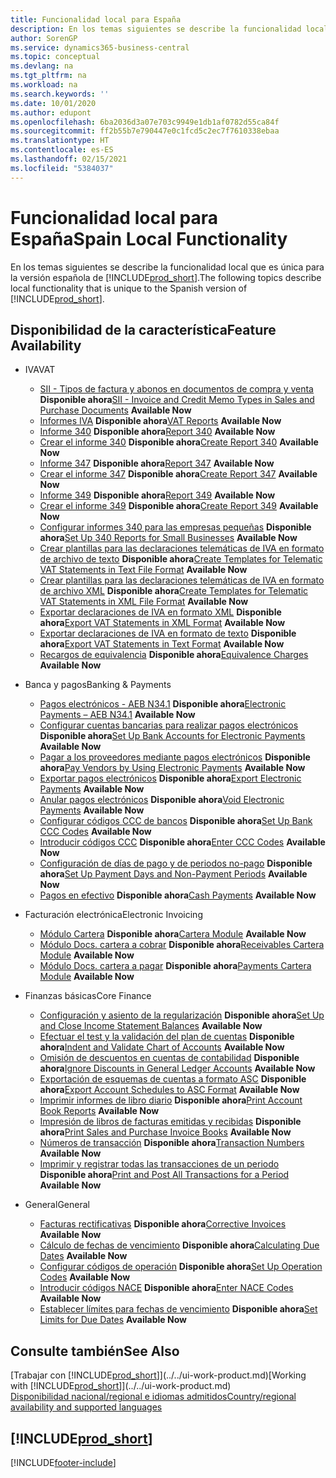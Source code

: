 ```yaml
---
title: Funcionalidad local para España
description: En los temas siguientes se describe la funcionalidad local de la versión española de Business Central.
author: SorenGP
ms.service: dynamics365-business-central
ms.topic: conceptual
ms.devlang: na
ms.tgt_pltfrm: na
ms.workload: na
ms.search.keywords: ''
ms.date: 10/01/2020
ms.author: edupont
ms.openlocfilehash: 6ba2036d3a07e703c9949e1db1af0782d55ca84f
ms.sourcegitcommit: ff2b55b7e790447e0c1fcd5c2ec7f7610338ebaa
ms.translationtype: HT
ms.contentlocale: es-ES
ms.lasthandoff: 02/15/2021
ms.locfileid: "5384037"
---
```

# <a name="spain-local-functionality"></a><span data-ttu-id="f3506-103">Funcionalidad local para España</span><span class="sxs-lookup"><span data-stu-id="f3506-103">Spain Local Functionality</span></span>

<span data-ttu-id="f3506-104">En los temas siguientes se describe la funcionalidad local que es única para la versión española de [!INCLUDE[prod_short](../../includes/prod_short.md)].</span><span class="sxs-lookup"><span data-stu-id="f3506-104">The following topics describe local functionality that is unique to the Spanish version of [!INCLUDE[prod_short](../../includes/prod_short.md)].</span></span>  

## <a name="feature-availability"></a><span data-ttu-id="f3506-105">Disponibilidad de la característica</span><span class="sxs-lookup"><span data-stu-id="f3506-105">Feature Availability</span></span>  

* <span data-ttu-id="f3506-106">IVA</span><span class="sxs-lookup"><span data-stu-id="f3506-106">VAT</span></span>  
    * <span data-ttu-id="f3506-107">[SII - Tipos de factura y abonos en documentos de compra y venta](SII-invoice-types-sales-purchase-documents.md) **Disponible ahora**</span><span class="sxs-lookup"><span data-stu-id="f3506-107">[SII - Invoice and Credit Memo Types in Sales and Purchase Documents](SII-invoice-types-sales-purchase-documents.md) **Available Now**</span></span>
    * <span data-ttu-id="f3506-108">[Informes IVA](vat-reports.md) **Disponible ahora**</span><span class="sxs-lookup"><span data-stu-id="f3506-108">[VAT Reports](vat-reports.md) **Available Now**</span></span>
    * <span data-ttu-id="f3506-109">[Informe 340](report-340.md) **Disponible ahora**</span><span class="sxs-lookup"><span data-stu-id="f3506-109">[Report 340](report-340.md) **Available Now**</span></span>  
    * <span data-ttu-id="f3506-110">[Crear el informe 340](how-to-create-report-340.md) **Disponible ahora**</span><span class="sxs-lookup"><span data-stu-id="f3506-110">[Create Report 340](how-to-create-report-340.md) **Available Now**</span></span>  
    * <span data-ttu-id="f3506-111">[Informe 347](report-347.md) **Disponible ahora**</span><span class="sxs-lookup"><span data-stu-id="f3506-111">[Report 347](report-347.md) **Available Now**</span></span>  
    * <span data-ttu-id="f3506-112">[Crear el informe 347](how-to-create-report-347.md) **Disponible ahora**</span><span class="sxs-lookup"><span data-stu-id="f3506-112">[Create Report 347](how-to-create-report-347.md) **Available Now**</span></span>  
    * <span data-ttu-id="f3506-113">[Informe 349](report-349.md) **Disponible ahora**</span><span class="sxs-lookup"><span data-stu-id="f3506-113">[Report 349](report-349.md) **Available Now**</span></span>  
    * <span data-ttu-id="f3506-114">[Crear el informe 349](how-to-create-report-349.md) **Disponible ahora**</span><span class="sxs-lookup"><span data-stu-id="f3506-114">[Create Report 349](how-to-create-report-349.md) **Available Now**</span></span>  
    * <span data-ttu-id="f3506-115">[Configurar informes 340 para las empresas pequeñas](how-to-set-up-340-reports-for-small-businesses.md) **Disponible ahora**</span><span class="sxs-lookup"><span data-stu-id="f3506-115">[Set Up 340 Reports for Small Businesses](how-to-set-up-340-reports-for-small-businesses.md) **Available Now**</span></span>
    * <span data-ttu-id="f3506-116">[Crear plantillas para las declaraciones telemáticas de IVA en formato de archivo de texto](how-to-create-templates-for-telematic-vat-statements-in-text-file-format.md) **Disponible ahora**</span><span class="sxs-lookup"><span data-stu-id="f3506-116">[Create Templates for Telematic VAT Statements in Text File Format](how-to-create-templates-for-telematic-vat-statements-in-text-file-format.md) **Available Now**</span></span>
    * <span data-ttu-id="f3506-117">[Crear plantillas para las declaraciones telemáticas de IVA en formato de archivo XML](how-to-create-templates-for-telematic-vat-statements-in-xml-file-format.md) **Disponible ahora**</span><span class="sxs-lookup"><span data-stu-id="f3506-117">[Create Templates for Telematic VAT Statements in XML File Format](how-to-create-templates-for-telematic-vat-statements-in-xml-file-format.md) **Available Now**</span></span>
    * <span data-ttu-id="f3506-118">[Exportar declaraciones de IVA en formato XML](how-to-export-vat-statements-in-xml-format.md) **Disponible ahora**</span><span class="sxs-lookup"><span data-stu-id="f3506-118">[Export VAT Statements in XML Format](how-to-export-vat-statements-in-xml-format.md) **Available Now**</span></span>  
    * <span data-ttu-id="f3506-119">[Exportar declaraciones de IVA en formato de texto](how-to-export-vat-statements-in-text-format.md) **Disponible ahora**</span><span class="sxs-lookup"><span data-stu-id="f3506-119">[Export VAT Statements in Text Format](how-to-export-vat-statements-in-text-format.md) **Available Now**</span></span>
    * <span data-ttu-id="f3506-120">[Recargos de equivalencia](equivalence-charges-ec-.md) **Disponible ahora**</span><span class="sxs-lookup"><span data-stu-id="f3506-120">[Equivalence Charges](equivalence-charges-ec-.md) **Available Now**</span></span>

* <span data-ttu-id="f3506-121">Banca y pagos</span><span class="sxs-lookup"><span data-stu-id="f3506-121">Banking & Payments</span></span>  
    * <span data-ttu-id="f3506-122">[Pagos electrónicos - AEB N34.1](electronic-payments-aeb-n341.md) **Disponible ahora**</span><span class="sxs-lookup"><span data-stu-id="f3506-122">[Electronic Payments – AEB N34.1](electronic-payments-aeb-n341.md) **Available Now**</span></span>
    * <span data-ttu-id="f3506-123">[Configurar cuentas bancarias para realizar pagos electrónicos](how-to-set-up-bank-accounts-for-electronic-payments.md) **Disponible ahora**</span><span class="sxs-lookup"><span data-stu-id="f3506-123">[Set Up Bank Accounts for Electronic Payments](how-to-set-up-bank-accounts-for-electronic-payments.md) **Available Now**</span></span>
    * <span data-ttu-id="f3506-124">[Pagar a los proveedores mediante pagos electrónicos](how-to-pay-vendors-by-using-electronic-payments.md) **Disponible ahora**</span><span class="sxs-lookup"><span data-stu-id="f3506-124">[Pay Vendors by Using Electronic Payments](how-to-pay-vendors-by-using-electronic-payments.md) **Available Now**</span></span>
    * <span data-ttu-id="f3506-125">[Exportar pagos electrónicos](how-to-export-electronic-payments.md) **Disponible ahora**</span><span class="sxs-lookup"><span data-stu-id="f3506-125">[Export Electronic Payments](how-to-export-electronic-payments.md) **Available Now**</span></span>
    * <span data-ttu-id="f3506-126">[Anular pagos electrónicos](how-to-void-electronic-payments.md) **Disponible ahora**</span><span class="sxs-lookup"><span data-stu-id="f3506-126">[Void Electronic Payments](how-to-void-electronic-payments.md) **Available Now**</span></span>
    * <span data-ttu-id="f3506-127">[Configurar códigos CCC de bancos](how-to-set-up-bank-ccc-codes.md) **Disponible ahora**</span><span class="sxs-lookup"><span data-stu-id="f3506-127">[Set Up Bank CCC Codes](how-to-set-up-bank-ccc-codes.md) **Available Now**</span></span>
    * <span data-ttu-id="f3506-128">[Introducir códigos CCC](how-to-enter-ccc-codes.md) **Disponible ahora**</span><span class="sxs-lookup"><span data-stu-id="f3506-128">[Enter CCC Codes](how-to-enter-ccc-codes.md) **Available Now**</span></span>
    * <span data-ttu-id="f3506-129">[Configuración de días de pago y de periodos no-pago](how-to-set-up-payment-days-and-non-payment-periods.md) **Disponible ahora**</span><span class="sxs-lookup"><span data-stu-id="f3506-129">[Set Up Payment Days and Non-Payment Periods](how-to-set-up-payment-days-and-non-payment-periods.md) **Available Now**</span></span>
    * <span data-ttu-id="f3506-130">[Pagos en efectivo](payments-in-cash.md) **Disponible ahora**</span><span class="sxs-lookup"><span data-stu-id="f3506-130">[Cash Payments](payments-in-cash.md) **Available Now**</span></span>

* <span data-ttu-id="f3506-131">Facturación electrónica</span><span class="sxs-lookup"><span data-stu-id="f3506-131">Electronic Invoicing</span></span>
    * <span data-ttu-id="f3506-132">[Módulo Cartera](cartera-module.md) **Disponible ahora**</span><span class="sxs-lookup"><span data-stu-id="f3506-132">[Cartera Module](cartera-module.md) **Available Now**</span></span>
    * <span data-ttu-id="f3506-133">[Módulo Docs. cartera a cobrar](receivables-cartera-module.md) **Disponible ahora**</span><span class="sxs-lookup"><span data-stu-id="f3506-133">[Receivables Cartera Module](receivables-cartera-module.md) **Available Now**</span></span>
    * <span data-ttu-id="f3506-134">[Módulo Docs. cartera a pagar](payments-cartera-module.md) **Disponible ahora**</span><span class="sxs-lookup"><span data-stu-id="f3506-134">[Payments Cartera Module](payments-cartera-module.md) **Available Now**</span></span>

* <span data-ttu-id="f3506-135">Finanzas básicas</span><span class="sxs-lookup"><span data-stu-id="f3506-135">Core Finance</span></span>
    * <span data-ttu-id="f3506-136">[Configuración y asiento de la regularización](how-to-set-up-and-close-income-statement-balances.md) **Disponible ahora**</span><span class="sxs-lookup"><span data-stu-id="f3506-136">[Set Up and Close Income Statement Balances](how-to-set-up-and-close-income-statement-balances.md) **Available Now**</span></span>
    * <span data-ttu-id="f3506-137">[Efectuar el test y la validación del plan de cuentas](how-to-indent-and-validate-chart-of-accounts.md) **Disponible ahora**</span><span class="sxs-lookup"><span data-stu-id="f3506-137">[Indent and Validate Chart of Accounts](how-to-indent-and-validate-chart-of-accounts.md) **Available Now**</span></span>
    * <span data-ttu-id="f3506-138">[Omisión de descuentos en cuentas de contabilidad](how-to-ignore-discounts-in-general-ledger-accounts.md) **Disponible ahora**</span><span class="sxs-lookup"><span data-stu-id="f3506-138">[Ignore Discounts in General Ledger Accounts](how-to-ignore-discounts-in-general-ledger-accounts.md) **Available Now**</span></span>
    * <span data-ttu-id="f3506-139">[Exportación de esquemas de cuentas a formato ASC](how-to-export-account-schedules-to-asc-format.md) **Disponible ahora**</span><span class="sxs-lookup"><span data-stu-id="f3506-139">[Export Account Schedules to ASC Format](how-to-export-account-schedules-to-asc-format.md) **Available Now**</span></span>
    * <span data-ttu-id="f3506-140">[Imprimir informes de libro diario](how-to-print-account-book-reports.md) **Disponible ahora**</span><span class="sxs-lookup"><span data-stu-id="f3506-140">[Print Account Book Reports](how-to-print-account-book-reports.md) **Available Now**</span></span>
    * <span data-ttu-id="f3506-141">[Impresión de libros de facturas emitidas y recibidas](how-to-print-sales-and-purchase-invoice-books.md) **Disponible ahora**</span><span class="sxs-lookup"><span data-stu-id="f3506-141">[Print Sales and Purchase Invoice Books](how-to-print-sales-and-purchase-invoice-books.md) **Available Now**</span></span>  
    * <span data-ttu-id="f3506-142">[Números de transacción](transaction-numbers.md) **Disponible ahora**</span><span class="sxs-lookup"><span data-stu-id="f3506-142">[Transaction Numbers](transaction-numbers.md) **Available Now**</span></span>
    * <span data-ttu-id="f3506-143">[Imprimir y registrar todas las transacciones de un periodo](how-to-post-and-print-all-transactions-for-a-period.md) **Disponible ahora**</span><span class="sxs-lookup"><span data-stu-id="f3506-143">[Print and Post All Transactions for a Period](how-to-post-and-print-all-transactions-for-a-period.md) **Available Now**</span></span>

* <span data-ttu-id="f3506-144">General</span><span class="sxs-lookup"><span data-stu-id="f3506-144">General</span></span>
    * <span data-ttu-id="f3506-145">[Facturas rectificativas](corrective-invoices.md) **Disponible ahora**</span><span class="sxs-lookup"><span data-stu-id="f3506-145">[Corrective Invoices](corrective-invoices.md) **Available Now**</span></span>
    * <span data-ttu-id="f3506-146">[Cálculo de fechas de vencimiento](calculating-due-dates.md) **Disponible ahora**</span><span class="sxs-lookup"><span data-stu-id="f3506-146">[Calculating Due Dates](calculating-due-dates.md) **Available Now**</span></span>
    * <span data-ttu-id="f3506-147">[Configurar códigos de operación](how-to-set-up-operation-codes.md) **Disponible ahora**</span><span class="sxs-lookup"><span data-stu-id="f3506-147">[Set Up Operation Codes](how-to-set-up-operation-codes.md) **Available Now**</span></span>
    * <span data-ttu-id="f3506-148">[Introducir códigos NACE](how-to-enter-nace-codes.md) **Disponible ahora**</span><span class="sxs-lookup"><span data-stu-id="f3506-148">[Enter NACE Codes](how-to-enter-nace-codes.md) **Available Now**</span></span>
    * <span data-ttu-id="f3506-149">[Establecer límites para fechas de vencimiento](how-to-set-limits-for-due-dates.md) **Disponible ahora**</span><span class="sxs-lookup"><span data-stu-id="f3506-149">[Set Limits for Due Dates](how-to-set-limits-for-due-dates.md) **Available Now**</span></span>

## <a name="see-also"></a><span data-ttu-id="f3506-150">Consulte también</span><span class="sxs-lookup"><span data-stu-id="f3506-150">See Also</span></span>
<span data-ttu-id="f3506-151">[Trabajar con [!INCLUDE[prod_short](../../includes/prod_short.md)]](../../ui-work-product.md)</span><span class="sxs-lookup"><span data-stu-id="f3506-151">[Working with [!INCLUDE[prod_short](../../includes/prod_short.md)]](../../ui-work-product.md)</span></span>  
[<span data-ttu-id="f3506-152">Disponibilidad nacional/regional e idiomas admitidos</span><span class="sxs-lookup"><span data-stu-id="f3506-152">Country/regional availability and supported languages</span></span>](/dynamics365/business-central/dev-itpro/compliance/apptest-countries-and-translations)  

## [!INCLUDE[prod_short](../../includes/free_trial_md.md)]  


[!INCLUDE[footer-include](../../includes/footer-banner.md)]